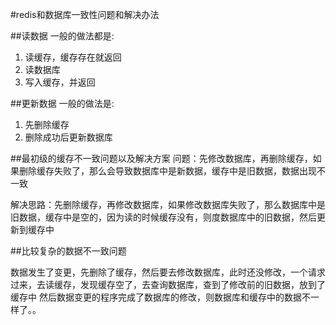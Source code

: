 #redis和数据库一致性问题和解决办法

##读数据
一般的做法都是:
1. 读缓存，缓存存在就返回
2. 读数据库
3. 写入缓存，并返回

##更新数据
一般的做法是:
1. 先删除缓存
2. 删除成功后更新数据库

##最初级的缓存不一致问题以及解决方案
问题：先修改数据库，再删除缓存，如果删除缓存失败了，那么会导致数据库中是新数据，缓存中是旧数据，数据出现不一致

解决思路：先删除缓存，再修改数据库，如果修改数据库失败了，那么数据库中是旧数据，缓存中是空的，因为读的时候缓存没有，则度数据库中的旧数据，然后更新到缓存中



##比较复杂的数据不一致问题

数据发生了变更，先删除了缓存，然后要去修改数据库，此时还没修改，一个请求过来，去读缓存，发现缓存空了，去查询数据库，查到了修改前的旧数据，放到了缓存中
然后数据变更的程序完成了数据库的修改，则数据库和缓存中的数据不一样了。。